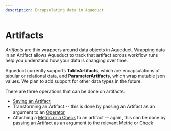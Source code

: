 ```yaml
---
description: Encapsulating data in Aqueduct
---
```


# Artifacts

_Artifacts_ are thin wrappers around data objects in Aqueduct. Wrapping data in an Artifact allows Aqueduct to track that artifact across workflow runs help you understand how your data is changing over time.&#x20;

Aqueduct currently supports **TableArtifacts**, which are encapsulations of tabular or relational data, and [**ParameterArtifacts**](workflow-parameters.md), which wrap mutable json values. We plan to add support for other data types in the future.

There are three operations that can be done on artifacts:

* [Saving an Artifact](artifacts/saving-an-artifact.md)
* Transforming an Artifact -- this is done by passing an Artifact as an argument to an [Operator](operators.md)
* Attaching a [Metric or a Check](metrics-and-checks.md) to an artifact -- again, this can be done by passing an Artifact as an argument to the relevant Metric or Check
